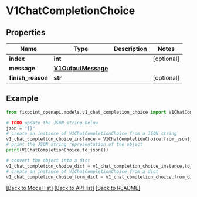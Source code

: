 # V1ChatCompletionChoice


## Properties

Name | Type | Description | Notes
------------ | ------------- | ------------- | -------------
**index** | **int** |  | [optional] 
**message** | [**V1OutputMessage**](V1OutputMessage.md) |  | 
**finish_reason** | **str** |  | [optional] 

## Example

```python
from fixpoint_openapi.models.v1_chat_completion_choice import V1ChatCompletionChoice

# TODO update the JSON string below
json = "{}"
# create an instance of V1ChatCompletionChoice from a JSON string
v1_chat_completion_choice_instance = V1ChatCompletionChoice.from_json(json)
# print the JSON string representation of the object
print(V1ChatCompletionChoice.to_json())

# convert the object into a dict
v1_chat_completion_choice_dict = v1_chat_completion_choice_instance.to_dict()
# create an instance of V1ChatCompletionChoice from a dict
v1_chat_completion_choice_form_dict = v1_chat_completion_choice.from_dict(v1_chat_completion_choice_dict)
```
[[Back to Model list]](../README.md#documentation-for-models) [[Back to API list]](../README.md#documentation-for-api-endpoints) [[Back to README]](../README.md)


